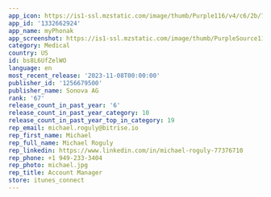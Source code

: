 ```yaml
---
app_icon: https://is1-ssl.mzstatic.com/image/thumb/Purple116/v4/c6/2b/7e/c62b7efa-22ca-8009-9161-967090cd29e9/AppIcon-0-0-1x_U007emarketing-0-7-0-sRGB-0-85-220.png/1024x1024bb.png
app_id: '1332662924'
app_name: myPhonak
app_screenshot: https://is1-ssl.mzstatic.com/image/thumb/PurpleSource116/v4/c7/32/d9/c732d912-4ce4-433a-feb9-73ae0dcbb99b/fe000b19-4a84-432e-81bf-424473c3a276_screenshot1.jpeg/1242x2688bb.png
category: Medical
country: US
id: bs8L6UfZelWO
language: en
most_recent_release: '2023-11-08T00:00:00'
publisher_id: '1256679500'
publisher_name: Sonova AG
rank: '67'
release_count_in_past_year: '6'
release_count_in_past_year_category: 10
release_count_in_past_year_top_in_category: 19
rep_email: michael.roguly@bitrise.io
rep_first_name: Michael
rep_full_name: Michael Roguly
rep_linkedin: https://www.linkedin.com/in/michael-roguly-77376710
rep_phone: +1 949-233-3404
rep_photo: michael.jpg
rep_title: Account Manager
store: itunes_connect
---
```

